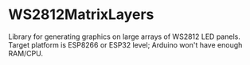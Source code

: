 # WS2812MatrixLayers
Library for generating graphics on large arrays of WS2812 LED panels. Target platform is ESP8266 or ESP32 level; Arduino won't have enough RAM/CPU.
